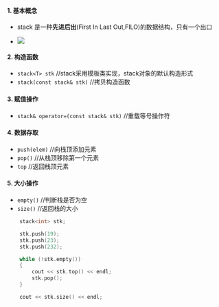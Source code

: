 <!--
 * @Author: 15868707168@163.com 15868707168@163.com
 * @Date: 2023-03-30 14:08:49
 * @LastEditors: 15868707168@163.com 15868707168@163.com
 * @LastEditTime: 2023-03-30 14:30:27
 * @FilePath: \CPlusPlusLessons\STL\容器\4.stack.md
 * @Description: 这是默认设置,请设置`customMade`, 打开koroFileHeader查看配置 进行设置: https://github.com/OBKoro1/koro1FileHeader/wiki/%E9%85%8D%E7%BD%AE
-->
#### 1. 基本概念
+ stack 是一种**先进后出**(First In Last Out,FILO)的数据结构，只有一个出口

+ ![](../../images/栈1.png)

#### 2. 构造函数
+ `stack<T> stk`  //stack采用模板类实现，stack对象的默认构造形式
+ `stack(const stack& stk)`  //拷贝构造函数
  
#### 3. 赋值操作
+ `stack& operator=(const stack& stk)` //重载等号操作符

#### 4. 数据存取
+ `push(elem)` //向栈顶添加元素
+ `pop()`     //从栈顶移除第一个元素
+ `top`       //返回栈顶元素
 
#### 5. 大小操作
+ `empty()` //判断栈是否为空 
+ `size()` //返回栈的大小


```C++
	stack<int> stk;

	stk.push(19);
	stk.push(23);
	stk.push(232);

	while (!stk.empty())
	{
		cout << stk.top() << endl;
		stk.pop();
	}

	cout << stk.size() << endl;
```